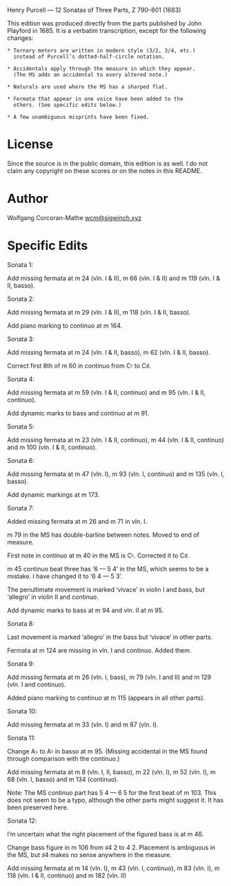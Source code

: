 Henry Purcell — 12 Sonatas of Three Parts, Z 790–801 (1683)

This edition was produced directly from the parts published by
John Playford in 1685. It is a verbatim transcription, except for
the following changes:

    * Ternary meters are written in modern style (3/2, 3/4, etc.)
      instead of Purcell’s dotted-half-circle notation.

    * Accidentals apply through the measure in which they appear.
      (The MS adds an accidental to every altered note.)

    * Naturals are used where the MS has a sharped flat.

    * Fermata that appear in one voice have been added to the
      others. (See specific edits below.)

    * A few unambiguous misprints have been fixed.


License
=======

Since the source is in the public domain, this edition is as well. I
do not claim any copyright on these scores or on the notes in this
README.


Author
======

Wolfgang Corcoran-Mathe <wcm@sigwinch.xyz>


Specific Edits
==============

Sonata 1:

Add missing fermata at m 24 (vln. I & II), m 66 (vln. I & II) and
m 119 (vln. I & II, basso).


Sonata 2:

Add missing fermata at m 29 (vln. I & II), m 118 (vln. I & II, basso).

Add piano marking to continuo at m 164.


Sonata 3:

Add missing fermata at m 24 (vln. I & II, basso), m 62 (vln. I & II,
basso).

Correct first 8th of m 60 in continuo from C♮ to C♯.


Sonata 4:

Add missing fermata at m 59 (vln. I & II, continuo) and m 95 (vln. I
& II, continuo).

Add dynamic marks to bass and continuo at m 91.


Sonata 5:

Add missing fermata at m 23 (vln. I & II, continuo), m 44 (vln. I &
II, continuo) and m 100 (vln. I & II, continuo).


Sonata 6:

Add missing fermata at m 47 (vln. I), m 93 (vln. I, continuo) and
m 135 (vln. I, basso).

Add dynamic markings at m 173.


Sonata 7:

Added missing fermata at m 26 and m 71 in vln. I.

m 79 in the MS has double-barline between notes. Moved to end
of measure.

First note in continuo at m 40 in the MS is C♮. Corrected it to C♯.

m 45 continuo beat three has ‘6 — 5 4’ in the MS, which seems to
be a mistake. I have changed it to ‘6 4 — 5 3’.

The penultimate movement is marked ‘vivace’ in violin I and
bass, but ‘allegro’ in violin II and continuo.

Add dynamic marks to bass at m 94 and vln. II at m 95.


Sonata 8:

Last movement is marked ‘allegro’ in the bass but ‘vivace’ in
other parts.

Fermata at m 124 are missing in vln. I and continuo. Added them.


Sonata 9:

Add missing fermata at m 26 (vln. I, bass), m 79 (vln. I and II)
and m 129 (vln. I and continuo).

Added piano marking to continuo at m 115 (appears in all
other parts).


Sonata 10:

Add missing fermata at m 33 (vln. I) and m 87 (vln. I).


Sonata 11:

Change A♭ to A♮ in basso at m 95. (Missing accidental in the
MS found through comparison with the continuo.)

Add missing fermata at m 8 (vln. I, II, basso), m 22 (vln. I),
m 52 (vln. I), m 68 (vln. I, basso) and m 134 (continuo).

Note: The MS continuo part has 5 4 — 6 5 for the first beat of
m 103. This does not seem to be a typo, although the other parts
might suggest it. It has been preserved here.


Sonata 12:

I’m uncertain what the right placement of the figured bass is
at m 46.

Change bass figure in m 106 from ♯4 2 to 4 2. Placement is ambiguous
in the MS, but ♯4 makes no sense anywhere in the measure.

Add missing fermata at m 14 (vln. I), m 43 (vln. I, continuo),
m 83 (vln. I), m 118 (vln. I & II, continuo) and m 182 (vln. II)
